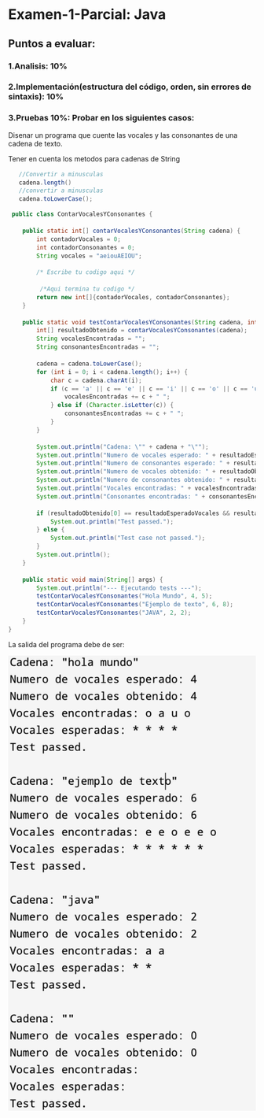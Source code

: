 # Examen-1-Parcial: Java 

## Puntos a evaluar:
### 1.Analisis: 10%
### 2.Implementación(estructura del código, orden, sin errores de sintaxis): 10%
### 3.Pruebas 10%: Probar en los siguientes casos:

Disenar un programa que cuente las vocales y las consonantes de una cadena de texto.

Tener en cuenta los metodos para cadenas de String
```Java
   //Convertir a minusculas
   cadena.length()
   //convertir a minusculas
   cadena.toLowerCase();
```

 
```java
 public class ContarVocalesYConsonantes {

    public static int[] contarVocalesYConsonantes(String cadena) {
        int contadorVocales = 0;
        int contadorConsonantes = 0;
        String vocales = "aeiouAEIOU";
      
        /* Escribe tu codigo aqui */

         /*Aqui termina tu codigo */
        return new int[]{contadorVocales, contadorConsonantes}; 
    }

    public static void testContarVocalesYConsonantes(String cadena, int resultadoEsperadoVocales, int resultadoEsperadoConsonantes) {
        int[] resultadoObtenido = contarVocalesYConsonantes(cadena);
        String vocalesEncontradas = "";
        String consonantesEncontradas = "";
        
        cadena = cadena.toLowerCase();
        for (int i = 0; i < cadena.length(); i++) {
            char c = cadena.charAt(i);
            if (c == 'a' || c == 'e' || c == 'i' || c == 'o' || c == 'u') {
                vocalesEncontradas += c + " ";
            } else if (Character.isLetter(c)) {
                consonantesEncontradas += c + " ";
            }
        }

        System.out.println("Cadena: \"" + cadena + "\"");
        System.out.println("Numero de vocales esperado: " + resultadoEsperadoVocales);
        System.out.println("Numero de consonantes esperado: " + resultadoEsperadoConsonantes);
        System.out.println("Numero de vocales obtenido: " + resultadoObtenido[0]);
        System.out.println("Numero de consonantes obtenido: " + resultadoObtenido[1]);
        System.out.println("Vocales encontradas: " + vocalesEncontradas.trim());
        System.out.println("Consonantes encontradas: " + consonantesEncontradas.trim());

        if (resultadoObtenido[0] == resultadoEsperadoVocales && resultadoObtenido[1] == resultadoEsperadoConsonantes) {
            System.out.println("Test passed.");
        } else {
            System.out.println("Test case not passed.");
        }
        System.out.println();
    }

    public static void main(String[] args) {
        System.out.println("--- Ejecutando tests ---");
        testContarVocalesYConsonantes("Hola Mundo", 4, 5);      
        testContarVocalesYConsonantes("Ejemplo de texto", 6, 8);
        testContarVocalesYConsonantes("JAVA", 2, 2);            
    }
}
```
La salida del programa debe de ser:

![Salida](./salida-examen.png)
